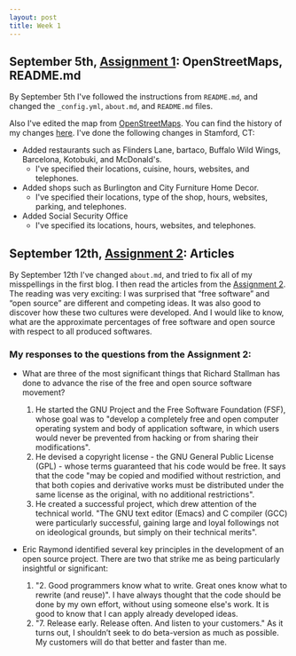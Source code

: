 ```yaml
---
layout: post
title: Week 1
---
```


## September 5th, [Assignment 1](http://www.compsci.hunter.cuny.edu/~sweiss/course_materials/cs_ossd/assignments/openstreetmap_assignment.pdf): OpenStreetMaps, README.md
By September 5th I've followed the instructions from `README.md`, and changed the `_config.yml`, `about.md`, and `README.md` files. 

Also I've edited the map from [OpenStreetMaps](https://www.openstreetmap.org). You can find the history of my changes [here]( https://www.openstreetmap.org/user/LiudmilaZyrianova239/history).
I've done the following changes in Stamford, CT:
* Added restaurants such as Flinders Lane, bartaco, Buffalo Wild Wings, Barcelona, Kotobuki, and McDonald's. 
  * I've specified their locations, cuisine, hours, websites, and telephones.
* Added shops such as Burlington and City Furniture Home Decor.
  * I've specified their locations, type of the shop, hours, websites, parking, and telephones.
* Added Social Security Office
  * I've specified its locations, hours, websites, and telephones.
  
## September 12th, [Assignment 2](http://www.compsci.hunter.cuny.edu/~sweiss/course_materials/cs_ossd/assignments/assignment_02_readings.pdf): Articles
By September 12th I've changed `about.md`, and tried to fix all of my misspellings in the first blog. I then read the articles from the [Assignment 2](http://www.compsci.hunter.cuny.edu/~sweiss/course_materials/cs_ossd/assignments/assignment_02_readings.pdf). The reading was very exciting: I was surprised that “free software” and “open source” are different and competing ideas. It was also good to discover how these two cultures were developed. And I would like to know, what are the approximate percentages of free software and open source with respect to all produced softwares.

### My responses to the questions from the Assignment 2:

* What are three of the most significant things that Richard Stallman has done to advance the rise of the free and open source software movement? 
  1. He started the GNU Project and the Free Software Foundation (FSF), whose goal was to "develop a completely free and open computer operating system and body of application software, in which users would never be prevented from hacking or from sharing their modifications".
  2. He devised a copyright license - the GNU General Public License (GPL) - whose terms guaranteed that his code would be free. It says that the code "may be copied and modified without restriction, and that both copies and derivative works must be distributed under the same license as the original, with no additional restrictions".
  3. He created a successful project, which drew attention of the technical world. "The GNU text editor (Emacs) and C compiler (GCC) were particularly successful, gaining large and loyal followings not on ideological grounds, but simply on their technical merits".
 
* Eric Raymond identified several key principles in the development of an open source project. There are two that strike me as being particularly insightful or significant:
  1. "2. Good programmers know what to write. Great ones know what to rewrite (and reuse)".
  I have always thought that the code should be done by my own effort, without using someone else's work. It is good to know that I can apply already developed ideas.
  2. "7. Release early. Release often. And listen to your customers."
 As it turns out, I shouldn’t seek to do beta-version as much as possible. My customers will do that better and faster than me.

